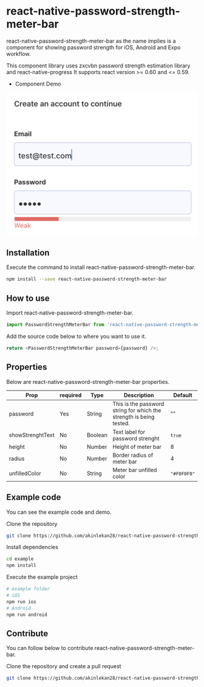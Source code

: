 # react-native-password-strength-meter-bar

react-native-password-strength-meter-bar as the name implies is a component for showing password strength for iOS, Android and Expo workflow.

This component library uses zxcvbn password strength estimation library and react-native-progress
It supports react version >= 0.60 and <= 0.59.

- Component Demo

![component demo](example/screen.png)

## Installation

Execute the command to install react-native-password-strength-meter-bar.

```bash
npm install --save react-native-password-strength-meter-bar
```

## How to use

Import react-native-password-strength-meter-bar.

```js
import PasswordStrengthMeterBar from 'react-native-password-strength-meter-bar';
```

Add the source code below to where you want to use it.

```js
return <PasswordStrengthMeterBar password={password} />;
```

## Properties

Below are react-native-password-strength-meter-bar properties.

| Prop             | required | Type    | Description                                                         | Default     |
| ---------------- | -------- | ------- | ------------------------------------------------------------------- | ----------- |
| password         | Yes      | String  | This is the password string for which the strength is being tested. | ""          |
| showStrenghtText | No       | Boolean | Text label for password strenght                                    | `true`      |
| height           | No       | Number  | Height of meter bar                                                 | 8           |
| radius           | No       | Number  | Border radius of meter bar                                          | 4           |
| unfilledColor    | No       | String  | Meter bar unfilled color                                            | `"#F0F0F0"` |

## Example code

You can see the example code and demo.

Clone the repository

```bash
git clone https://github.com/akinlekan28/react-native-password-strength-meter-bar.git
```

Install dependencies

```bash
cd example
npm install
```

Execute the example project

```bash
# example folder
# iOS
npm run ios
# Android
npm run android
```

## Contribute

You can follow below to contribute react-native-password-strength-meter-bar.

Clone the repository and create a pull request

```bash
git clone https://github.com/akinlekan28/react-native-password-strength-meter-bar.git
```
